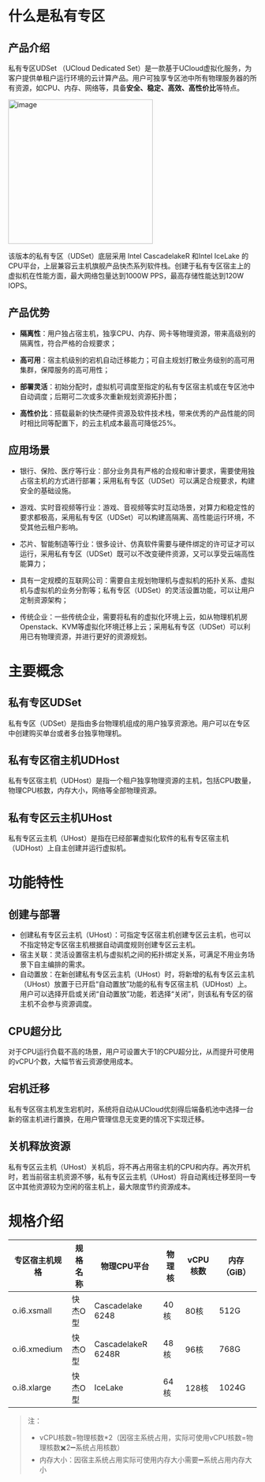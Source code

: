 
# 什么是私有专区

##  产品介绍

私有专区UDSet （UCloud Dedicated Set）是一款基于UCloud虚拟化服务，为客户提供单租户运行环境的云计算产品。用户可独享专区池中所有物理服务器的所有资源，如CPU、内存、网络等，具备**安全、稳定、高效、高性价比**等特点。

<img width="293" alt="image" src="https://user-images.githubusercontent.com/91523214/192753456-ce841d68-3ecc-4127-ba91-a217ebb835e7.png">

该版本的私有专区（UDSet）底层采用 Intel CascadelakeR 和Intel IceLake 的CPU平台，上层兼容云主机旗舰产品快杰系列软件栈。创建于私有专区宿主上的虚拟机在性能方面，最大网络包量达到1000W PPS，最高存储性能达到120W IOPS。



## 产品优势

- **隔离性**：用户独占宿主机，独享CPU、内存、网卡等物理资源，带来高级别的隔离性，符合严格的合规要求；

- **高可用**：宿主机级别的宕机⾃动迁移能⼒；可⾃主规划打散业务级别的⾼可⽤集群，保障服务的高可用性；

- **部署灵活**：初始分配时，虚拟机可调度至指定的私有专区宿主机或在专区池中自动调度；后期可⼆次或多次重新规划资源拓扑图；

-  **高性价比**：搭载最新的快杰硬件资源及软件技术栈，带来优秀的产品性能的同时相比同等配置下，的云主机成本最⾼可降低25%。



## 应用场景

- 银行、保险、医疗等行业：部分业务具有严格的合规和审计要求，需要使用独占宿主机的方式进行部署；采用私有专区（UDSet）可以满足合规要求，构建安全的基础设施。

- 游戏、实时音视频等行业：游戏、音视频等实时互动场景，对算力和稳定性的要求都极高，采用私有专区（UDSet）可以构建高隔离、高性能运行环境，不受其他云租户影响。

- 芯片、智能制造等行业：很多设计、仿真软件需要与硬件绑定的许可证才可以运行，采用私有专区（UDSet）既可以不改变硬件资源，又可以享受云端高性能算力；

- 具有一定规模的互联网公司：需要⾃主规划物理机与虚拟机的拓扑关系、虚拟机与虚拟机的业务分割等；私有专区（UDSet）的灵活设置功能，可以让用户定制资源架构；

- 传统企业：一些传统企业，需要将私有的虚拟化环境上云，如从物理机机房Openstack、KVM等虚拟化环境迁移上云；采用私有专区（UDSet）可以利用已有物理资源，并进行更好的资源规划。



# 主要概念

## 私有专区UDSet

私有专区（UDSet）是指由多台物理机组成的用户独享资源池。用户可以在专区中创建购买单台或者多台独享物理机。

## 私有专区宿主机UDHost

私有专区宿主机（UDHost）是指一个租户独享物理资源的主机，包括CPU数量，物理CPU核数，内存大小，网络等全部物理资源。

## 私有专区云主机UHost

私有专区云主机（UHost）是指在已经部署虚拟化软件的私有专区宿主机（UDHost）上自主创建并运行虚拟机。



# 功能特性 

## 创建与部署

- 创建私有专区云主机（UHost）：可指定专区宿主机创建专区云主机，也可以不指定特定专区宿主机根据自动调度规则创建专区云主机。
- 宿主关联：灵活设置宿主机与虚拟机之间的拓扑绑定关系，可满足不用业务场景下自主编排的需求。
- 自动置放：在新创建私有专区云主机（UHost）时，将新增的私有专区云主机（UHost）放置于已开启“自动置放”功能的私有专区宿主机（UDHost）上。用户可以选择开启或关闭“自动置放”功能，若选择“关闭”，则该私有专区的宿主机不会参与资源调度。 

## CPU超分⽐

对于CPU运行负载不高的场景，用户可设置大于1的CPU超分⽐，从⽽提升可使⽤的vCPU个数，大幅节省云资源使用成本。

## 宕机迁移

私有专区宿主机发生宕机时，系统将自动从UCloud优刻得后端备机池中选择⼀台新的宿主机进⾏置换，在用户管理信息无变更的情况下实现迁移。

## 关机释放资源

私有专区云主机（UHost）关机后，将不再占⽤宿主机的CPU和内存。再次开机时，若当前宿主机资源不够，私有专区云主机（UHost）将自动离线迁移至同一专区中其他资源较为空闲的宿主机上，最大限度节约资源成本。





# 规格介绍



| 专区宿主机规格 | 规格名称 | 物理CPU平台        | 物理核 | vCPU核数 | 内存（GiB） |
| -------------- | -------- | ------------------ | ------ | -------- | ----------- |
| o.i6.xsmall    | 快杰O型  | Cascadelake 6248   | 40核   | 80核     | 512G        |
| o.i6.xmedium   | 快杰O型  | CascadelakeR 6248R | 48核   | 96核     | 768G        |
| o.i8.xlarge    | 快杰O型  | IceLake            | 64核   | 128核    | 1024G       |

> 注：
>- vCPU核数=物理核数*2（因宿主系统占用，实际可使用vCPU核数=物理核数✖️2➖系统占用核数）
>- 内存大小：因宿主系统占用实际可使用内存大小需要➖系统占用内存大小
